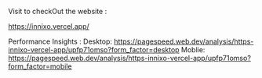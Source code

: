 Visit to checkOut the website :

https://innixo.vercel.app/

Performance Insights :
Desktop:
https://pagespeed.web.dev/analysis/https-innixo-vercel-app/upfp71omso?form_factor=desktop
Moblie:
https://pagespeed.web.dev/analysis/https-innixo-vercel-app/upfp71omso?form_factor=mobile

